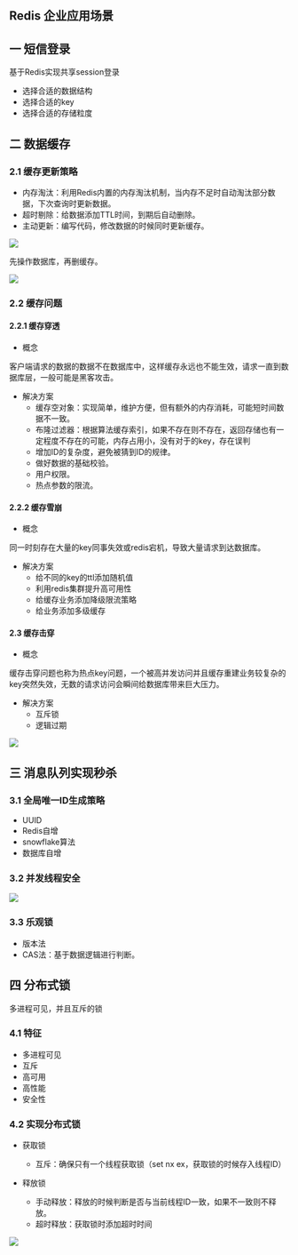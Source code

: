 ## Redis 企业应用场景

## 一 短信登录

基于Redis实现共享session登录

* 选择合适的数据结构
* 选择合适的key
* 选择合适的存储粒度

## 二 数据缓存

### 2.1 缓存更新策略

* 内存淘汰：利用Redis内置的内存淘汰机制，当内存不足时自动淘汰部分数据，下次查询时更新数据。
* 超时剔除：给数据添加TTL时间，到期后自动删除。
* 主动更新：编写代码，修改数据的时候同时更新缓存。

![](https://kaliarch-bucket-1251990360.cos.ap-beijing.myqcloud.com/blog_img/20220403220617.png)

先操作数据库，再删缓存。

![](https://kaliarch-bucket-1251990360.cos.ap-beijing.myqcloud.com/blog_img/20220403221022.png)

### 2.2 缓存问题

#### 2.2.1 缓存穿透

* 概念

客户端请求的数据的数据不在数据库中，这样缓存永远也不能生效，请求一直到数据库层，一般可能是黑客攻击。

* 解决方案
  * 缓存空对象：实现简单，维护方便，但有额外的内存消耗，可能短时间数据不一致。
  * 布隆过滤器：根据算法缓存索引，如果不存在则不存在，返回存储也有一定程度不存在的可能，内存占用小，没有对于的key，存在误判
  * 增加ID的复杂度，避免被猜到ID的规律。
  * 做好数据的基础校验。
  * 用户权限。
  * 热点参数的限流。

#### 2.2.2 缓存雪崩

* 概念

同一时刻存在大量的key同事失效或redis宕机，导致大量请求到达数据库。

* 解决方案
  * 给不同的key的ttl添加随机值
  * 利用redis集群提升高可用性
  * 给缓存业务添加降级限流策略
  * 给业务添加多级缓存

#### 2.3 缓存击穿

* 概念

缓存击穿问题也称为热点key问题，一个被高并发访问并且缓存重建业务较复杂的key突然失效，无数的请求访问会瞬间给数据库带来巨大压力。

* 解决方案
  * 互斥锁
  * 逻辑过期

![](https://kaliarch-bucket-1251990360.cos.ap-beijing.myqcloud.com/blog_img/20220403223238.png)

## 三 消息队列实现秒杀

### 3.1 全局唯一ID生成策略

* UUID
* Redis自增
* snowflake算法
* 数据库自增

### 3.2 并发线程安全

![](https://kaliarch-bucket-1251990360.cos.ap-beijing.myqcloud.com/blog_img/20220404165748.png)

### 3.3 乐观锁

* 版本法
* CAS法：基于数据逻辑进行判断。

## 四 分布式锁

多进程可见，并且互斥的锁

### 4.1 特征

* 多进程可见
* 互斥
* 高可用
* 高性能
* 安全性

### 4.2 实现分布式锁

* 获取锁
  * 互斥：确保只有一个线程获取锁（set nx ex，获取锁的时候存入线程ID）

* 释放锁
  * 手动释放：释放的时候判断是否与当前线程ID一致，如果不一致则不释放。
  * 超时释放：获取锁时添加超时时间

![](https://kaliarch-bucket-1251990360.cos.ap-beijing.myqcloud.com/blog_img/20220404180424.png)